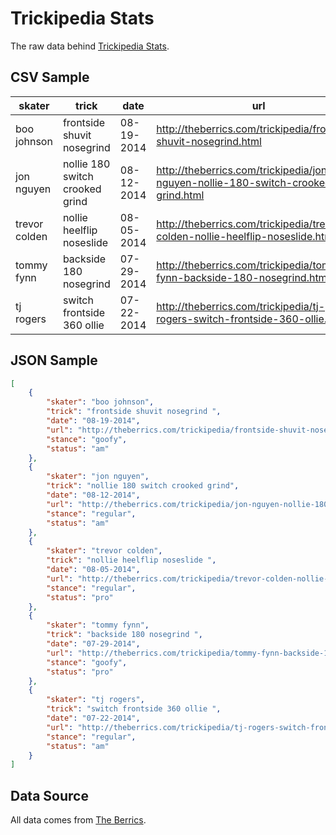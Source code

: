 # Trickipedia Stats

The raw data behind [Trickipedia Stats](http://projects.jonchretien.com/trickipedia/).

## CSV Sample

skater | trick | date | url | stance | status
---|---------|---------|---------|---------|---------
boo johnson | frontside shuvit nosegrind  | 08-19-2014 | http://theberrics.com/trickipedia/frontside-shuvit-nosegrind.html | goofy | am
jon nguyen | nollie 180 switch crooked grind | 08-12-2014 | http://theberrics.com/trickipedia/jon-nguyen-nollie-180-switch-crooked-grind.html | regular | am
trevor colden | nollie heelflip noseslide  | 08-05-2014 | http://theberrics.com/trickipedia/trevor-colden-nollie-heelflip-noseslide.html | regular | pro
tommy fynn | backside 180 nosegrind  | 07-29-2014 | http://theberrics.com/trickipedia/tommy-fynn-backside-180-nosegrind.html | goofy | pro
tj rogers | switch frontside 360 ollie  | 07-22-2014 | http://theberrics.com/trickipedia/tj-rogers-switch-frontside-360-ollie.html | regular | am

## JSON Sample

```json
[
    {
        "skater": "boo johnson",
        "trick": "frontside shuvit nosegrind ",
        "date": "08-19-2014",
        "url": "http://theberrics.com/trickipedia/frontside-shuvit-nosegrind.html",
        "stance": "goofy",
        "status": "am"
    },
    {
        "skater": "jon nguyen",
        "trick": "nollie 180 switch crooked grind",
        "date": "08-12-2014",
        "url": "http://theberrics.com/trickipedia/jon-nguyen-nollie-180-switch-crooked-grind.html",
        "stance": "regular",
        "status": "am"
    },
    {
        "skater": "trevor colden",
        "trick": "nollie heelflip noseslide ",
        "date": "08-05-2014",
        "url": "http://theberrics.com/trickipedia/trevor-colden-nollie-heelflip-noseslide.html",
        "stance": "regular",
        "status": "pro"
    },
    {
        "skater": "tommy fynn",
        "trick": "backside 180 nosegrind ",
        "date": "07-29-2014",
        "url": "http://theberrics.com/trickipedia/tommy-fynn-backside-180-nosegrind.html",
        "stance": "goofy",
        "status": "pro"
    },
    {
        "skater": "tj rogers",
        "trick": "switch frontside 360 ollie ",
        "date": "07-22-2014",
        "url": "http://theberrics.com/trickipedia/tj-rogers-switch-frontside-360-ollie.html",
        "stance": "regular",
        "status": "am"
    }
]
```

## Data Source

All data comes from [The Berrics](theberrics.com/trickipedia).